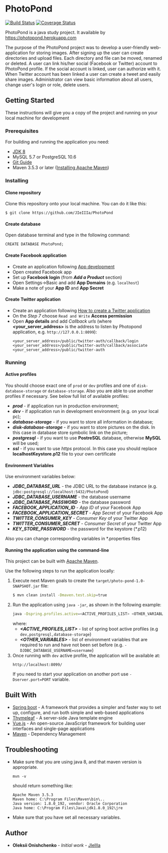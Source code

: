 # PhotoPond

[![Build Status](https://travis-ci.org/JIeIIIa/PhotoPond.svg?branch=master)](https://travis-ci.org/JIeIIIa/PhotoPond)
[![Coverage Status](https://coveralls.io/repos/github/JIeIIIa/PhotoPond/badge.svg?branch=master)](https://coveralls.io/github/JIeIIIa/PhotoPond?branch=master)

PhotoPond is a java study project. It available by https://photopond.herokuapp.com

The purpose of the PhotoPond project was to develop a user-friendly web-application for storing images. 
After signing up the user can create directories and upload files. 
Each directory and file can be moved, renamed or deleted. 
A user can link his/her social (Facebook or Twitter) account to PhotoPond profile. 
If the social account is linked, user can authorize with it. 
When Twitter account has been linked a user can create a tweet and easily share images. 
Administrator can view basic information about all users, change user's login or role, delete users.

## Getting Started
These instructions will give you a copy of the project and running on your local machine for development

### Prerequisites
For building and running the application you need:
* [JDK 8](https://docs.oracle.com/javase/8/docs/technotes/guides/install/install_overview.html)
* MySQL 5.7 or PostgreSQL 10.6
* [Git Guide](https://git-scm.com/book/en/v2/Getting-Started-Installing-Git)
* Maven 3.5.3 or later ([Installing Apache Maven](https://maven.apache.org/install.html))
 
### Installing

#### Clone repository
Clone this repository onto your local machine. You can do it like this:
```shell
$ git clone https://github.com/JIeIIIa/PhotoPond
```

#### Create database
Open database terminal and type in the following command:
```shell
CREATE DATABASE PhotoPond;
```

#### Create Facebook application
* Create an application following [App development](https://developers.facebook.com/docs/apps/)
* Open created Facebook app 
* Set up **Facebook login** (from **_Add a Product_** section)
* Open Settings->Basic and add **App Domains** (e.g. `localhost`)  
* Make a note of your **App ID** and **App Secret**

#### Create Twitter application
* Create an application following [How to create a Twitter application](https://docs.inboundnow.com/guide/create-twitter-application/)
* On the _Step 7_ choose `Read and Write` **Access permission**
* Open **App details** and add _Callback urls_ (where **<your_server_address>** is the address to listen by Photopond application, 
e.g. `http://127.0.0.1:8099`):
  ```
  <your_server_address>/public/twitter-auth/callback/login
  <your_server_address>/public/twitter-auth/callback/associate
  <your_server_address>/public/twitter-auth
  ``` 

### Running

#### Active profiles 
You should choose exact one of `prod` or `dev` profiles and 
one of `disk-database-storage` or `database-storage`. Also you are able to use another profiles if necessary.
See below full list of available profiles:  

* **_prod_** - if application run in production environment;
* **_dev_** - if application run in development environment (e.g. on your local pc);
* **_database-storage_** - if you want to store all information in database;  
* **_disk-database-storage_** - if you want to store pictures on the disk. 
In this case in database store symbolic link on the picture;
* **_postgresql_** - if you want to use **PostreSQL** database, otherwise **MySQL** will be used;
* **_ssl_** - if you want to use _https_ protocol. 
In this case you should replace **localhostKeystore.p12** file to your own certificate  

#### Environment Variables
Use environment variables below:
* **_JDBC_DATABASE_URL_** - the JDBC URL to the database instance 
(e.g. `jdbc:postgresql://localhost:5432/PhotoPond`)
* **_JDBC_DATABASE_USERNAME_** - the database username
* **_JDBC_DATABASE_PASSWORD_** - the database password
* **_FACEBOOK_APPLICATION_ID_** - _App ID_ of your Facebook App
* **_FACEBOOK_APPLICATION_SECRET_** - _App Secret_ of your Facebook App
* **_TWITTER_CONSUMER_KEY_** - _Consumer Key_ of your Twitter App 
* **_TWITTER_CONSUMER_SECRET_** - _Consumer Secret_ of your Twitter App
* **_KEY_STORE_PASSWORD_** - the password for the keystore (*.p12)

Also you can change corresponding variables in *.properties files

#### Running the application using the command-line
This project can be built with [Apache Maven](http://maven.apache.org/).

Use the following steps to run the application locally:

1. Execute next Maven goals to create the `target/photo-pond-1.0-SNAPSHOT.jar` file:
   ```bash
   $ mvn clean install -Dmaven.test.skip=true
   ```
2. Run the application using `java -jar`, as shown in the following example:
   ```bash
   java -Dspring.profiles.active=<ACTIVE_PROFILES_LIST> <OTHER_VARIABLES> -jar target/photo-pond-1.0-SNAPSHOT.jar
   ```
   where:
   * **_<ACTIVE_PROFILES_LIST>_** - list of spring boot active profiles 
   (e.g `dev,postgresql,database-storage`) 
   * **_<OTHER_VARIABLES>_** - list of environment variables that are required to run 
   and have not been set before 
   (e.g. `-DJDBC_DATABASE_USERNAME=username`) 
3. Once running with `dev` active profile, the application will be available at:
   ```
   http://localhost:8099/
   ```
   If you need to start your application on another port use `-Dserver.port=PORT` variable.

## Built With
* [Spring boot](https://docs.spring.io/spring-boot/docs/2.1.1.RELEASE/reference/htmlsingle/) - A framework that provides a simpler and faster way to set up, 
configure, and run both simple and web-based applications
* [Thymeleaf](https://www.thymeleaf.org/) - A server-side Java template engine
* [Vue.js](https://vuejs.org/v2/guide/) - An open-source JavaScript framework for building user interfaces and single-page applications
* [Maven](https://maven.apache.org/) - Dependency Management

## Troubleshooting
* Make sure that you are using java 8, and that maven version is appropriate.
  ```shell
  mvn -v
  ```
  should return something like:
  ```
  Apache Maven 3.5.3
  Maven home: C:\Program Files\Maven\bin\..
  Java version: 1.8.0_192, vendor: Oracle Corporation
  Java home: C:\Program Files\Java\jdk1.8.0_192\jre
  ```
* Make sure that you have set all necessary variables.

## Author
* **Oleksii Onishchenko** - *Initial work* - [JIeIIIa](https://github.com/JIeIIIa)